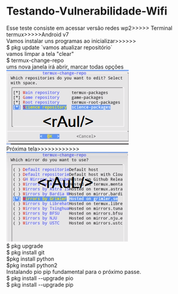 # Testando-Vulnerabilidade-Wifi<br>
Esse teste consiste em acessar versão redes wp2>>>>> Terminal termux>>>>>Android v7<br>
Vamos instalar uns programas ao inicializar>>>>>><br>
$ pkg update ´vamos atualizar repositório`<br>
vamos limpar a tela "clear"<br>
$ termux-change-repo<br>
ums nova janela irá abrir, marcar todas opções<br> 
<img src="id1.png"><br>
Próxima tela>>>>>>>>>>>><br>
<img src="id2.png"><br>
$ pkg upgrade<br>
$ pkg install git<br>
$pkg install python<br>
$pkg install python2<br>
Instalando pio pip fundamental para o próximo passe.<br>
$ pkg install --upgrade pio<br>
$ pkg install --upgrade pip<br>
